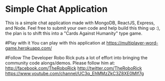 # Simple Chat Application
This is a simple chat application made with MongoDB, ReactJS, Express, and Node. Feel free to submit your own code and help build this thing up :), the plan is to shift this into a "Cards Against Humanity" type game.

#Play with it
You can play with this application at https://multiplayer-word-game.herokuapp.com/

#Follow The Developer
Robo Rick puts a lot of effort into bringing the community code alongs/demos. Please follow him at:
http://facebook.com/TheRoboRick
http://twitter.com/TheRoboRick
https://www.youtube.com/channel/UC3q_EhMMzZkC3Z8XE0MIf7g
